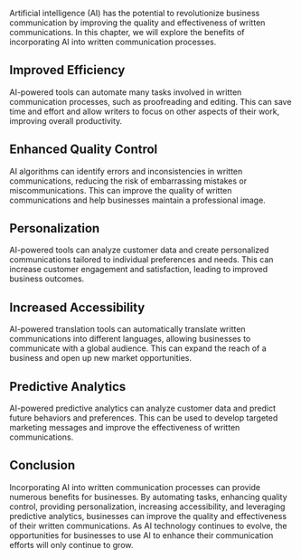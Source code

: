 
Artificial intelligence (AI) has the potential to revolutionize business communication by improving the quality and effectiveness of written communications. In this chapter, we will explore the benefits of incorporating AI into written communication processes.

Improved Efficiency
-------------------

AI-powered tools can automate many tasks involved in written communication processes, such as proofreading and editing. This can save time and effort and allow writers to focus on other aspects of their work, improving overall productivity.

Enhanced Quality Control
------------------------

AI algorithms can identify errors and inconsistencies in written communications, reducing the risk of embarrassing mistakes or miscommunications. This can improve the quality of written communications and help businesses maintain a professional image.

Personalization
---------------

AI-powered tools can analyze customer data and create personalized communications tailored to individual preferences and needs. This can increase customer engagement and satisfaction, leading to improved business outcomes.

Increased Accessibility
-----------------------

AI-powered translation tools can automatically translate written communications into different languages, allowing businesses to communicate with a global audience. This can expand the reach of a business and open up new market opportunities.

Predictive Analytics
--------------------

AI-powered predictive analytics can analyze customer data and predict future behaviors and preferences. This can be used to develop targeted marketing messages and improve the effectiveness of written communications.

Conclusion
----------

Incorporating AI into written communication processes can provide numerous benefits for businesses. By automating tasks, enhancing quality control, providing personalization, increasing accessibility, and leveraging predictive analytics, businesses can improve the quality and effectiveness of their written communications. As AI technology continues to evolve, the opportunities for businesses to use AI to enhance their communication efforts will only continue to grow.
